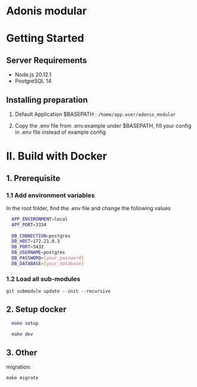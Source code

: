 # Adonis modular

# Getting Started

## Server Requirements

- Node.js 20.12.1
- PostgreSQL 14

## Installing preparation

1. Default Application $BASEPATH : `/home/app.user/adonis_modular`

2. Copy the .env file from .env.example under $BASEPATH, fill your config in .env file instead of example config

# II. Build with Docker

## 1. Prerequisite

### 1.1 Add environment variables
In the root folder, find the .env file and change the following values

```bash
  APP_ENVIRONMENT=local
  APP_PORT=3334
  
  DB_CONNECTION=postgres
  DB_HOST=172.21.0.3
  DB_PORT=5432
  DB_USERNAME=postgres
  DB_PASSWORD=[your_password]
  DB_DATABASE=[your_database]
```

### 1.2 Load all sub-modules

```
git submodule update --init --recursive
```

## 2. Setup docker

```bash
  make setup
```

```bash
  make dev
```

## 3. Other

migration:
```
make migrate
```

